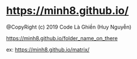 # https://minh8.github.io/
@CopyRight (c) 2019 Code Là Ghiền (Huy Nguyễn)

https://minh8.github.io/folder_name_on_there

ex: https://minh8.github.io/matrix/ 
